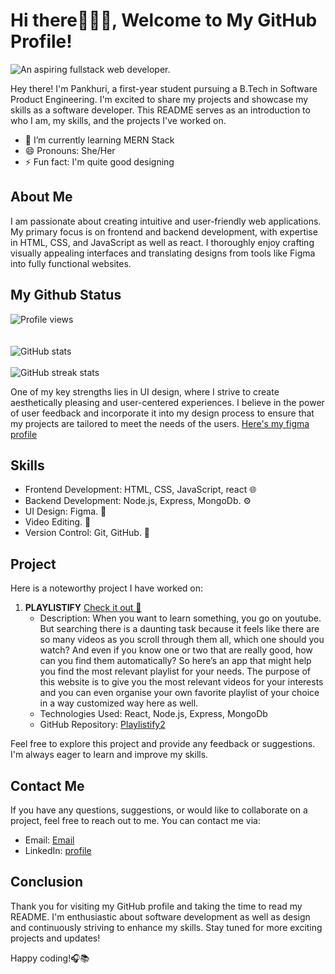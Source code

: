 # Hi there🙋🏻‍♀️, Welcome to My GitHub Profile!
![An aspiring fullstack web developer.](https://res.cloudinary.com/dqkwom77k/image/upload/v1685005051/Screenshot_2023-05-25_at_2.26.45_PM_ccdcnh.png)

Hey there! I'm Pankhuri, a first-year student pursuing a B.Tech in Software Product Engineering. I'm excited to share my projects and showcase my skills as a software developer. This README serves as an introduction to who I am, my skills, and the projects I've worked on.
- 🌱 I’m currently learning MERN Stack 
- 😄 Pronouns: She/Her 
- ⚡ Fun fact: I'm quite good designing 

## About Me

I am passionate about creating intuitive and user-friendly web applications. My primary focus is on frontend and backend development, with expertise in HTML, CSS, and JavaScript as well as react. I thoroughly enjoy crafting visually appealing interfaces and translating designs from tools like Figma into fully functional websites.


## My Github Status
![Profile views](https://gpvc.arturio.dev/pankhuri813)
<br>
<br>
<br>
![GitHub stats](https://github-readme-stats.vercel.app/api?username=pankhuri813&show_icons=true)  
<br>
![GitHub streak stats](https://streak-stats.demolab.com/?user=pankhuri813)  



One of my key strengths lies in UI design, where I strive to create aesthetically pleasing and user-centered experiences. I believe in the power of user feedback and incorporate it into my design process to ensure that my projects are tailored to meet the needs of the users.
[Here's my figma profile](https://www.figma.com/files/user/1152494342120162789?fuid=1152496585830120467)

## Skills

-  Frontend Development: HTML, CSS, JavaScript, react 🌐
-  Backend Development: Node.js, Express, MongoDb. ⚙️
-  UI Design: Figma. 🎨
-  Video Editing. 🎥
-  Version Control: Git, GitHub. 🔀

## Project

Here is a noteworthy project I have worked on:

1. **PLAYLISTIFY** [Check it out 👀](https://playlistify2.netlify.app/)
   - Description: When you want to learn something, you go on youtube. But searching there is a daunting task because it feels like there are so many videos as you scroll through them all, which one should you watch? And even if you know one or two that are really good, how can you find them automatically?
So here’s an app that might help you find the most relevant playlist for your needs. The purpose of this website is to give you the most relevant videos for your interests and you can even organise your own favorite playlist of your choice  in a way customized way here as well.
   - Technologies Used: React, Node.js, Express, MongoDb
   - GitHub Repository: [Playlistify2](https://github.com/kalviumcommunity/playlistify2)



Feel free to explore this project and provide any feedback or suggestions. I'm always eager to learn and improve my skills.

## Contact Me

If you have any questions, suggestions, or would like to collaborate on a project, feel free to reach out to me. You can contact me via:

- Email: [Email](pihu.srivastava717@gmail.com)
- LinkedIn: [profile](https://www.linkedin.com/in/pankhuri-srivastava-ab5143257/)


## Conclusion

Thank you for visiting my GitHub profile and taking the time to read my README. I'm enthusiastic about software development as well as design and continuously striving to enhance my skills. Stay tuned for more exciting projects and updates!

Happy coding!🎧📚
